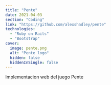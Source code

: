 ```yaml
---
title: "Pente"
date: 2021-04-03
section: "Coding"
link: "https://github.com/alexshadley/pente"
technologies:
  - "Ruby on Rails"
  - "Bootstrap"
cover:
  image: pente.png
  alt: "Pente logo"
  hidden: false
  hiddenInSingle: false
---
```


Implementacion web del juego Pente
